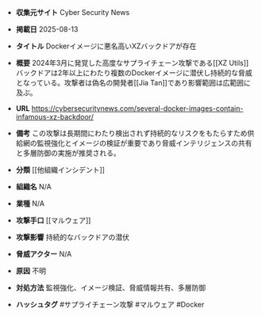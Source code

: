 - **収集元サイト**
Cyber Security News

- **掲載日**
2025-08-13

- **タイトル**
Dockerイメージに悪名高いXZバックドアが存在

- **概要**
2024年3月に発覚した高度なサプライチェーン攻撃である[[XZ Utils]]バックドアは2年以上にわたり複数のDockerイメージに潜伏し持続的な脅威となっている。攻撃者は偽名の開発者[[Jia Tan]]であり影響範囲は広範囲に及ぶ。

- **URL**
https://cybersecuritynews.com/several-docker-images-contain-infamous-xz-backdoor/

- **備考**
この攻撃は長期間にわたり検出されず持続的なリスクをもたらすため供給網の監視強化とイメージの検証が重要であり脅威インテリジェンスの共有と多層防御の実施が推奨される。

- **分類**
[[他組織インシデント]]

- **組織名**
N/A

- **業種**
N/A

- **攻撃手口**
[[マルウェア]]

- **攻撃影響**
持続的なバックドアの潜伏

- **脅威アクター**
N/A

- **原因**
不明

- **対処方法**
監視強化、イメージ検証、脅威情報共有、多層防御

- **ハッシュタグ**
#サプライチェーン攻撃 #マルウェア #Docker

